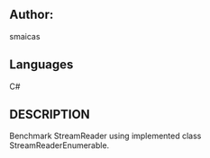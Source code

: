 ## Author:
smaicas

## Languages
C#

## DESCRIPTION
Benchmark StreamReader using implemented class StreamReaderEnumerable.
